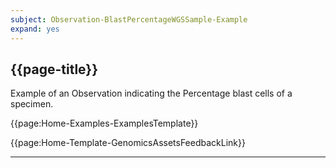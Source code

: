 ```yaml
---
subject: Observation-BlastPercentageWGSSample-Example
expand: yes
---
```


## {{page-title}}

Example of an Observation indicating the Percentage blast cells of a specimen.


{{page:Home-Examples-ExamplesTemplate}}



<div id="Feedback" class="tabcontent">
{{page:Home-Template-GenomicsAssetsFeedbackLink}}
</div>

---